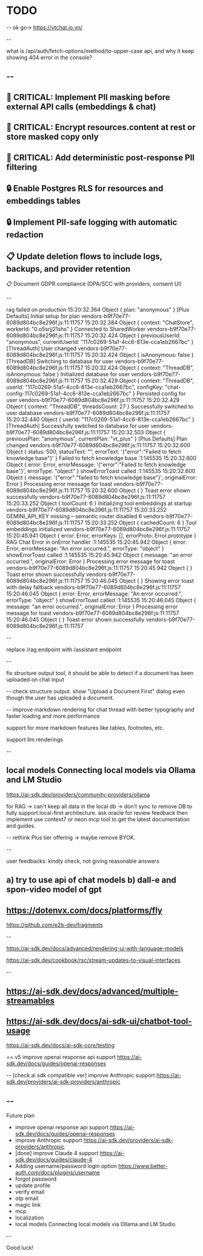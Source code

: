 # TODO

--
ok go-> https://vtchat.io.vn/

--

what is /api/auth/fetch-options/method/to-upper-case api, and why it keep showing 404 error in the console?

--
-
🚨 CRITICAL: Implement PII masking before external API calls (embeddings & chat)
-
🚨 CRITICAL: Encrypt resources.content at rest or store masked copy only
-
🚨 CRITICAL: Add deterministic post-response PII filtering
-
🔒 Enable Postgres RLS for resources and embeddings tables
-
🔒 Implement PII-safe logging with automatic redaction
-
📋 Update deletion flows to include logs, backups, and provider retention
-
📋 Document GDPR compliance (DPA/SCC with providers, consent UI)

--

rag failed on production
15:20:32.364
Object { plan: "anonymous" }
 [Plus Defaults] Initial setup for plan vendors-b9f70e77-6089d804bc8e296f.js:11:11757
15:20:32.384
Object { context: "ChatStore", workerId: "0.o5srjj21shs" }
 Connected to SharedWorker vendors-b9f70e77-6089d804bc8e296f.js:11:11757
15:20:32.424
Object { previousUserId: "anonymous", currentUserId: "117c0269-51a1-4cc6-813e-cca1eb2667bc" }
 [ThreadAuth] User changed vendors-b9f70e77-6089d804bc8e296f.js:11:11757
15:20:32.424
Object { isAnonymous: false }
 [ThreadDB] Switching to database for user vendors-b9f70e77-6089d804bc8e296f.js:11:11757
15:20:32.424
Object { context: "ThreadDB", isAnonymous: false }
 Initialized database for user vendors-b9f70e77-6089d804bc8e296f.js:11:11757
15:20:32.429
Object { context: "ThreadDB", userId: "117c0269-51a1-4cc6-813e-cca1eb2667bc", configKey: "chat-config-117c0269-51a1-4cc6-813e-cca1eb2667bc" }
 Persisted config for user vendors-b9f70e77-6089d804bc8e296f.js:11:11757
15:20:32.429
Object { context: "ThreadDB", threadsCount: 27 }
 Successfully switched to user database vendors-b9f70e77-6089d804bc8e296f.js:11:11757
15:20:32.440
Object { userId: "117c0269-51a1-4cc6-813e-cca1eb2667bc" }
 [ThreadAuth] Successfully switched to database for user vendors-b9f70e77-6089d804bc8e296f.js:11:11757
15:20:32.503
Object { previousPlan: "anonymous", currentPlan: "vt_plus" }
 [Plus Defaults] Plan changed vendors-b9f70e77-6089d804bc8e296f.js:11:11757
15:20:32.600
Object { status: 500, statusText: "", errorText: '{"error":"Failed to fetch knowledge base"}' }
 Failed to fetch knowledge base <anonymous code>:1:145535
15:20:32.600
Object { error: Error, errorMessage: '{"error":"Failed to fetch knowledge base"}', errorType: "object" }
 showErrorToast called <anonymous code>:1:145535
15:20:32.600
Object { message: '{"error":"failed to fetch knowledge base"}', originalError: Error }
 Processing error message for toast vendors-b9f70e77-6089d804bc8e296f.js:11:11757
15:20:32.600
Object {  }
 Toast error shown successfully vendors-b9f70e77-6089d804bc8e296f.js:11:11757
15:20:33.252
Object { toolCount: 6 }
 Initializing tool embeddings at startup vendors-b9f70e77-6089d804bc8e296f.js:11:11757
15:20:33.252 GEMINI_API_KEY missing – semantic router disabled 6 vendors-b9f70e77-6089d804bc8e296f.js:11:11757
15:20:33.252
Object { cachedCount: 6 }
 Tool embeddings initialized vendors-b9f70e77-6089d804bc8e296f.js:11:11757
15:20:45.941
Object { error: Error, errorKeys: [], errorProto: Error.prototype }
 RAG Chat Error in onError handler <anonymous code>:1:145535
15:20:45.942
Object { error: Error, errorMessage: "An error occurred.", errorType: "object" }
 showErrorToast called <anonymous code>:1:145535
15:20:45.942
Object { message: "an error occurred.", originalError: Error }
 Processing error message for toast vendors-b9f70e77-6089d804bc8e296f.js:11:11757
15:20:45.942
Object {  }
 Toast error shown successfully vendors-b9f70e77-6089d804bc8e296f.js:11:11757
15:20:46.045
Object {  }
 Showing error toast with delay fallback vendors-b9f70e77-6089d804bc8e296f.js:11:11757
15:20:46.045
Object { error: Error, errorMessage: "An error occurred.", errorType: "object" }
 showErrorToast called <anonymous code>:1:145535
15:20:46.045
Object { message: "an error occurred.", originalError: Error }
 Processing error message for toast vendors-b9f70e77-6089d804bc8e296f.js:11:11757
15:20:46.045
Object {  }
 Toast error shown successfully vendors-b9f70e77-6089d804bc8e296f.js:11:11757

--

replace /rag endpoint with /assistant endpoint

--

fix structure output tool, it should be able to detect if a document has been uploaded on chat input

--
check structure output. show "Upload a Document First" dialog even though the user has uploaded a document.

--
improve markdown rendering for chat thread with better typography and faster loading and more performance

support for more markdown features like tables, footnotes, etc.

support llm renderings

--

## local models Connecting local models via Ollama and LM Studio

https://ai-sdk.dev/providers/community-providers/ollama

for RAG -> can't keep all data in the local db -> don't sync to remove DB to fully support local-first architecture.
ask oracle for review feedback then implement
use context7 or neon mcp tool to get the latest documentation and guides.

--
rethink Plus tier offering -> maybe remove BYOK.

--

user feedbacks:
kindly check, not giving reasonable answers

a) try to use api of chat models
b) dall-e and spon-video model of gpt
--
https://dotenvx.com/docs/platforms/fly
--
https://github.com/e2b-dev/fragments

--

https://ai-sdk.dev/docs/advanced/rendering-ui-with-language-models

https://ai-sdk.dev/cookbook/rsc/stream-updates-to-visual-interfaces

--

## https://ai-sdk.dev/docs/advanced/multiple-streamables

## https://ai-sdk.dev/docs/ai-sdk-ui/chatbot-tool-usage

https://ai-sdk.dev/docs/ai-sdk-core/testing

==
v5 improve openai response api support
https://ai-sdk.dev/docs/guides/openai-responses

--
[check ai sdk compatible ver] improve Anthropic support
https://ai-sdk.dev/providers/ai-sdk-providers/anthropic

## --

Future plan

- improve openai response api support https://ai-sdk.dev/docs/guides/openai-responses
- improve Anthropic support https://ai-sdk.dev/providers/ai-sdk-providers/anthropic
- [done] improve Claude 4 support https://ai-sdk.dev/docs/guides/claude-4
- Adding username/password login option https://www.better-auth.com/docs/plugins/username
- forgot password
- update profile
- verify email
- otp email
- magic link
- mcp
- localization
- local models Connecting local models via Ollama and LM Studio

--

Good luck!
